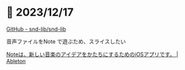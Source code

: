 # 📝 2023/12/17


[GitHub - snd-lib/snd-lib](https://github.com/snd-lib/snd-lib)

音声ファイルをNote で遊ぶため、スライスしたい

[Noteは、新しい音楽のアイデアをかたちにするためのiOSアプリです。 | Ableton](https://www.ableton.com/ja/note/)

